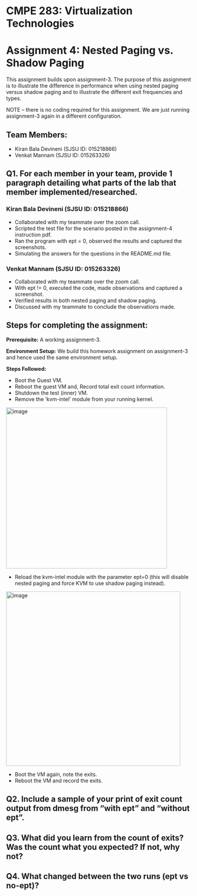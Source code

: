 # CMPE 283: Virtualization Technologies 
# Assignment 4: Nested Paging vs. Shadow Paging
This assignment builds upon assignment-3. The purpose of this assignment is to illustrate the difference in performance when using nested paging versus shadow paging and to illustrate the different exit frequencies and types. 

NOTE – there is no coding required for this assignment. We are just running assignment-3 again in a different configuration. 

## Team Members: 
* Kiran Bala Devineni (SJSU ID: 015218866)
* Venkat Mannam (SJSU ID: 015263326)

## Q1. For each member in your team, provide 1 paragraph detailing what parts of the lab that member implemented/researched.

### Kiran Bala Devineni (SJSU ID: 015218866)
- Collaborated with my teammate over the zoom call.
- Scripted the test file for the scenario posted in the assignment-4 instruction pdf.
- Ran the program with ept = 0, observed the results and captured the screenshots.
- Simulating the answers for the questions in the README.md file.

### Venkat Mannam (SJSU ID: 015263326)
- Collaborated with my teammate over the zoom call.
- With ept != 0, executed the code, made observations and captured a screenshot.
- Verified results in both nested paging and shadow paging.
- Discussed with my teammate to conclude the observations made.

## Steps for completing the assignment:
**Prerequisite:** A working assignment-3.<br />

**Environment Setup:** We build this homework assignment on assignment-3 and hence used the same environment setup.

**Steps Followed:**

* Boot the Guest VM.
* Reboot the guest VM and, Record total exit count information.
* Shutdown the test (inner) VM.
* Remove the ‘kvm-intel’ module from your running kernel.
<img width="436" alt="image" src="https://user-images.githubusercontent.com/78829969/145257732-30eee885-03eb-4922-b44d-a7a118558395.png">

* Reload the kvm-intel module with the parameter ept=0 (this will disable nested paging and force KVM to use shadow paging instead).
<img width="472" alt="image" src="https://user-images.githubusercontent.com/78829969/145257881-9897d79a-595e-495a-baac-7b1c3d8a04a0.png">

* Boot the VM again, note the exits.
* Reboot the VM and record the exits.

## Q2. Include a sample of your print of exit count output from dmesg from “with ept” and “without ept”.

## Q3. What did you learn from the count of exits? Was the count what you expected? If not, why not?

## Q4. What changed between the two runs (ept vs no-ept)?














    
    
